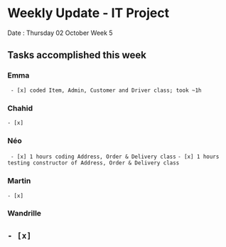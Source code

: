 # Weekly Update - IT Project

Date : Thursday 02 October
Week 5

## Tasks accomplished this week

### Emma

` - [x] coded Item, Admin, Customer and Driver class; took ~1h`

### Chahid

` - [x] `

### Néo 

` - [x] 1 hours coding Address, Order & Delivery class`
` - [x] 1 hours testing constructor of Address, Order & Delivery class `


### Martin

` - [x] `

### Wandrille

` - [x] `
---